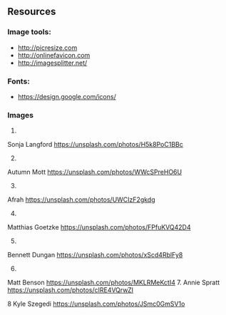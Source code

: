 ## Resources

### Image tools:

* http://picresize.com
* http://onlinefavicon.com
* http://imagesplitter.net/


### Fonts:

* https://design.google.com/icons/


### Images 

1.
Sonja Langford
https://unsplash.com/photos/H5k8PoC1BBc

2.
Autumn Mott
https://unsplash.com/photos/WWcSPreHO6U

3.
Afrah
https://unsplash.com/photos/UWCIzF2gkdg

4.
Matthias Goetzke
https://unsplash.com/photos/FPfuKVQ42D4

5.
Bennett Dungan
https://unsplash.com/photos/xScd4RblFy8

6.
Matt Benson
https://unsplash.com/photos/MKLRMeKctI4
7.
Annie Spratt
https://unsplash.com/photos/cIRE4VQrwZI

8
Kyle Szegedi
https://unsplash.com/photos/JSmc0GmSV1o
